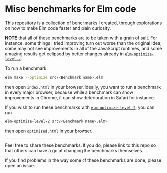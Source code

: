 # Misc benchmarks for Elm code

This repository is a collection of benchmarks I created, through explorations on how to make Elm code faster and plain curiosity.

**NOTE** that all of these benchmarks are to be taken with a grain of salt. For instance, some things I tried improving turn out
worse than the original idea, some may not see improvements in all of the JavaScript runtimes, and some amazing results get
eclipsed by better changes already in [`elm-optimize-level-2`](https://github.com/mdgriffith/elm-optimize-level-2).

To run a benchmark:

```bash
elm make --optimize src/<Benchmark name>.elm
```

then open `index.html` in your browser. Ideally, you want to run a benchmark in every major browser,
because while a benchmark can show improvements in Chrome, it can show deterioration in Safari for instance.

If you wish to run these benchmarks with [`elm-optimize-level-2`](https://github.com/mdgriffith/elm-optimize-level-2), you can run

```bash
elm-optimize-level-2 src/<Benchmark name>.elm>
```

then open `optimized.html` in your browser.

---

Feel free to share these benchmarks. If you do, please link to this repo
so that others can have a go at changing the benchmarks themselves.

If you find problems in the way some of these benchmarks are done, please open an issue.
